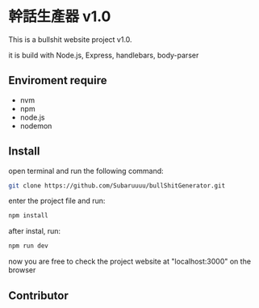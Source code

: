 # 幹話生產器 v1.0

This is a bullshit website project v1.0.

it is build with Node.js, Express, handlebars, body-parser

## Enviroment require
- nvm
- npm
- node.js
- nodemon

## Install
open terminal and run the following command:
```bash
git clone https://github.com/Subaruuuu/bullShitGenerator.git
```
enter the project file and run:
```bash
npm install
```
after instal, run:
```bash
npm run dev
```
now you are free to check the project website at "localhost:3000" on the browser 

## Contributor
